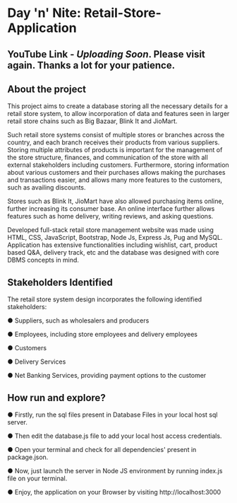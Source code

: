 # Day 'n' Nite: Retail-Store-Application

##  YouTube Link - *Uploading Soon*. Please visit again. Thanks a lot for your patience.

## About the project
This project aims to create a database storing all the necessary details for a retail store system, to allow incorporation of data and features seen in larger retail store chains such as Big Bazaar, Blink It and JioMart.

Such retail store systems consist of multiple stores or branches across the country, and each branch receives their products from various suppliers. Storing multiple attributes of products is important for the management of the store structure, finances, and communication of the store with all external stakeholders including customers. Furthermore, storing information about various customers and their purchases allows making the purchases and transactions easier, and allows many more features to the customers, such as availing discounts.

Stores such as Blink It, JioMart have also allowed purchasing items online, further increasing its consumer base.
An online interface further allows features such as home delivery, writing reviews, and asking questions.

Developed full-stack retail store management website was made using HTML, CSS, JavaScript, Bootstrap, Node Js, Express Js, Pug and MySQL. Application has extensive functionalities including wishlist, cart, product based Q&amp;A, delivery track, etc and the database was designed with core DBMS concepts in mind.


## Stakeholders Identified
The retail store system design incorporates the following identified stakeholders:

● Suppliers, such as wholesalers and producers

● Employees, including store employees and delivery employees

● Customers

● Delivery Services

● Net Banking Services, providing payment options to the customer


## How run and explore?

● Firstly, run the sql files present in Database Files in your local host sql server.

● Then edit the database.js file to add your local host access credentials.

● Open your terminal and check for all dependencies' present in package.json.

● Now, just launch the server in Node JS environment by running index.js file on your terminal.

● Enjoy, the application on your Browser by visiting http://localhost:3000
